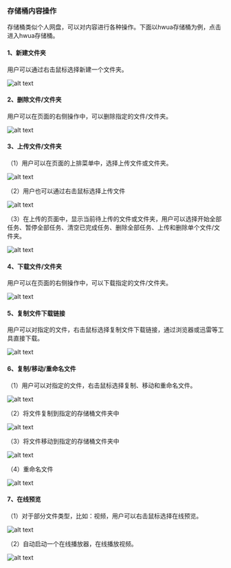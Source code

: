 ### 存储桶内容操作
存储桶类似个人网盘，可以对内容进行各种操作。下面以hwua存储桶为例，点击进入hwua存储桶。

#### 1、新建文件夹
用户可以通过右击鼠标选择新建一个文件夹。

![alt text](./storagebucket09.png)

#### 2、删除文件/文件夹
用户可以在页面的右侧操作中，可以删除指定的文件/文件夹。

![alt text](./storagebucket10.png)

#### 3、上传文件/文件夹
（1）用户可以在页面的上排菜单中，选择上传文件或文件夹。

![alt text](./storagebucket11.png)

（2）用户也可以通过右击鼠标选择上传文件

![alt text](./storagebucket12.png)

（3）在上传的页面中，显示当前待上传的文件或文件夹，用户可以选择开始全部任务、暂停全部任务、清空已完成任务、删除全部任务、上传和删除单个文件/文件夹。

![alt text](./storagebucket12-1.png)

#### 4、下载文件/文件夹
用户可以在页面的右侧操作中，可以下载指定的文件/文件夹。

![alt text](./storagebucket13.png)

#### 5、复制文件下载链接
用户可以对指定的文件，右击鼠标选择复制文件下载链接，通过浏览器或迅雷等工具直接下载。

![alt text](./storagebucket20.png)

#### 6、复制/移动/重命名文件
（1）用户可以对指定的文件，右击鼠标选择复制、移动和重命名文件。

![alt text](./storagebucket14.png)

（2）将文件复制到指定的存储桶文件夹中

![alt text](./storagebucket15.png)

（3）将文件移动到指定的存储桶文件夹中

![alt text](./storagebucket16.png)

（4）重命名文件

![alt text](./storagebucket17.png)

#### 7、在线预览
（1）对于部分文件类型，比如：视频，用户可以右击鼠标选择在线预览。

![alt text](./storagebucket18.png)

（2）自动启动一个在线播放器，在线播放视频。

![alt text](./storagebucket19.png)